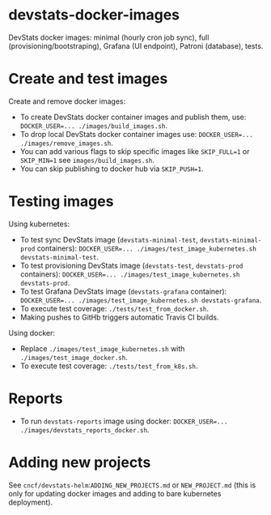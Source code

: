 # devstats-docker-images

DevStats docker images: minimal (hourly cron job sync), full (provisioning/bootstraping), Grafana (UI endpoint), Patroni (database), tests.


# Create and test images

Create and remove docker images:

- To create DevStats docker container images and publish them, use: `DOCKER_USER=... ./images/build_images.sh`.
- To drop local DevStats docker container images use: `DOCKER_USER=... ./images/remove_images.sh`.
- You can add various flags to skip specific images like `SKIP_FULL=1` or `SKIP_MIN=1` see `images/build_images.sh`.
- You can skip publishing to docker hub via `SKIP_PUSH=1`.


# Testing images

Using kubernetes:

- To test sync DevStats image (`devstats-minimal-test`, `devstats-minimal-prod` containers): `DOCKER_USER=... ./images/test_image_kubernetes.sh devstats-minimal-test`.
- To test provisioning DevStats image (`devstats-test`, `devstats-prod` containers): `DOCKER_USER=... ./images/test_image_kubernetes.sh devstats-prod`.
- To test Grafana DevStats image (`devstats-grafana` container): `DOCKER_USER=... ./images/test_image_kubernetes.sh devstats-grafana`.
- To execute test coverage: `./tests/test_from_docker.sh`.
- Making pushes to GitHb triggers automatic Travis CI builds.

Using docker:

- Replace `./images/test_image_kubernetes.sh` with `./images/test_image_docker.sh`.
- To execute test coverage: `./tests/test_from_k8s.sh`.


# Reports

- To run `devstats-reports` image using docker: `DOCKER_USER=... ./images/devstats_reports_docker.sh`.


# Adding new projects

See `cncf/devstats-helm`:`ADDING_NEW_PROJECTS.md` or `NEW_PROJECT.md` (this is only for updating docker images and adding to bare kubernetes deployment).
